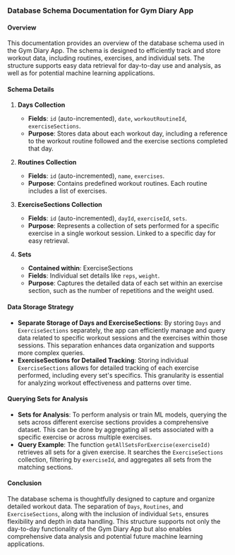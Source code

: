### Database Schema Documentation for Gym Diary App

#### Overview
This documentation provides an overview of the database schema used in the Gym Diary App. The schema is designed to efficiently track and store workout data, including routines, exercises, and individual sets. The structure supports easy data retrieval for day-to-day use and analysis, as well as for potential machine learning applications.

#### Schema Details

1. **Days Collection**
   - **Fields**: `id` (auto-incremented), `date`, `workoutRoutineId`, `exerciseSections`.
   - **Purpose**: Stores data about each workout day, including a reference to the workout routine followed and the exercise sections completed that day.

2. **Routines Collection**
   - **Fields**: `id` (auto-incremented), `name`, `exercises`.
   - **Purpose**: Contains predefined workout routines. Each routine includes a list of exercises.

3. **ExerciseSections Collection**
   - **Fields**: `id` (auto-incremented), `dayId`, `exerciseId`, `sets`.
   - **Purpose**: Represents a collection of sets performed for a specific exercise in a single workout session. Linked to a specific day for easy retrieval.

4. **Sets**
   - **Contained within**: ExerciseSections
   - **Fields**: Individual set details like `reps`, `weight`.
   - **Purpose**: Captures the detailed data of each set within an exercise section, such as the number of repetitions and the weight used.

#### Data Storage Strategy

- **Separate Storage of Days and ExerciseSections**: By storing `Days` and `ExerciseSections` separately, the app can efficiently manage and query data related to specific workout sessions and the exercises within those sessions. This separation enhances data organization and supports more complex queries.
- **ExerciseSections for Detailed Tracking**: Storing individual `ExerciseSections` allows for detailed tracking of each exercise performed, including every set's specifics. This granularity is essential for analyzing workout effectiveness and patterns over time.

#### Querying Sets for Analysis

- **Sets for Analysis**: To perform analysis or train ML models, querying the sets across different exercise sections provides a comprehensive dataset. This can be done by aggregating all sets associated with a specific exercise or across multiple exercises.
- **Query Example**: The function `getAllSetsForExercise(exerciseId)` retrieves all sets for a given exercise. It searches the `ExerciseSections` collection, filtering by `exerciseId`, and aggregates all sets from the matching sections.

#### Conclusion

The database schema is thoughtfully designed to capture and organize detailed workout data. The separation of `Days`, `Routines`, and `ExerciseSections`, along with the inclusion of individual `Sets`, ensures flexibility and depth in data handling. This structure supports not only the day-to-day functionality of the Gym Diary App but also enables comprehensive data analysis and potential future machine learning applications.




